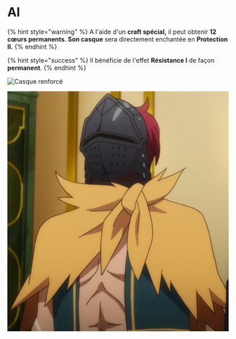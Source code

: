# Al

{% hint style="warning" %}
A l'aide d'un **craft spécial,** il peut obtenir **12 cœurs permanents. Son casque** sera directement enchantée en **Protection II.**
{% endhint %}

{% hint style="success" %}
Il bénéficie de l'effet **Résistance I** de façon **permanent**.
{% endhint %}

![Casque renforcé](https://rayou.gitbook.io/\~/files/v0/b/gitbook-x-prod.appspot.com/o/spaces%2F23EohQuzs1ywitV7CvVY%2Fuploads%2FZpFw8yXxrtADJ2bgpAWV%2Fimage.png?alt=media\&token=2adfef3d-4aa3-4bcd-bf23-09c07d19a46d)

![](<../../../.gitbook/assets/image (27).png>)
